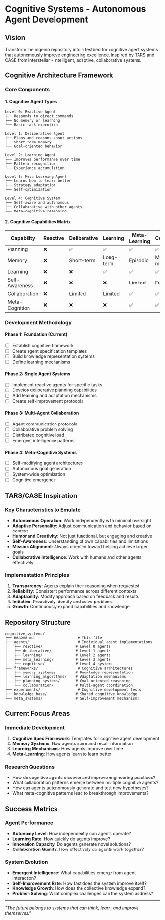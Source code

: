 # Cognitive Systems - Autonomous Agent Development

## Vision
Transform the ingenio repository into a testbed for cognitive agent systems that autonomously improve engineering excellence. Inspired by TARS and CASE from Interstellar - intelligent, adaptive, collaborative systems.

## Cognitive Architecture Framework

### Core Components

#### 1. Cognitive Agent Types
```
Level 0: Reactive Agent
├── Responds to direct commands
├── No memory or learning
└── Basic task execution

Level 1: Deliberative Agent  
├── Plans and reasons about actions
├── Short-term memory
└── Goal-oriented behavior

Level 2: Learning Agent
├── Improves performance over time
├── Pattern recognition
└── Experience accumulation

Level 3: Meta-Learning Agent
├── Learns how to learn better
├── Strategy adaptation
└── Self-optimization

Level 4: Cognitive System
├── Self-aware and autonomous
├── Collaborative with other agents
└── Meta-cognitive reasoning
```

#### 2. Cognitive Capabilities Matrix

| Capability | Reactive | Deliberative | Learning | Meta-Learning | Cognitive |
|------------|----------|--------------|----------|---------------|-----------|
| Planning | ❌ | ✅ | ✅ | ✅ | ✅ |
| Memory | ❌ | Short-term | Long-term | Episodic | Meta-memory |
| Learning | ❌ | ❌ | ✅ | ✅ | ✅ |
| Self-Awareness | ❌ | ❌ | ❌ | Limited | Full |
| Collaboration | ❌ | Limited | Limited | ✅ | ✅ |
| Meta-Cognition | ❌ | ❌ | ❌ | ✅ | ✅ |

### Development Methodology

#### Phase 1: Foundation (Current)
- [ ] Establish cognitive framework
- [ ] Create agent specification templates
- [ ] Build knowledge representation systems
- [ ] Define learning mechanisms

#### Phase 2: Single Agent Systems
- [ ] Implement reactive agents for specific tasks
- [ ] Develop deliberative planning capabilities
- [ ] Add learning and adaptation mechanisms
- [ ] Create self-improvement protocols

#### Phase 3: Multi-Agent Collaboration
- [ ] Agent communication protocols
- [ ] Collaborative problem solving
- [ ] Distributed cognitive load
- [ ] Emergent intelligence patterns

#### Phase 4: Meta-Cognitive Systems
- [ ] Self-modifying agent architectures
- [ ] Autonomous goal generation
- [ ] System-wide optimization
- [ ] Cognitive emergence

## TARS/CASE Inspiration

### Key Characteristics to Emulate
- **Autonomous Operation**: Work independently with minimal oversight
- **Adaptive Personality**: Adjust communication and behavior based on context
- **Humor and Creativity**: Not just functional, but engaging and creative
- **Self-Awareness**: Understanding of own capabilities and limitations
- **Mission Alignment**: Always oriented toward helping achieve larger goals
- **Collaborative Intelligence**: Work with humans and other agents effectively

### Implementation Principles
1. **Transparency**: Agents explain their reasoning when requested
2. **Reliability**: Consistent performance across different contexts
3. **Adaptability**: Modify approach based on feedback and results
4. **Initiative**: Proactively identify and solve problems
5. **Growth**: Continuously expand capabilities and knowledge

## Repository Structure

```
cognitive_systems/
├── README.md                    # This file
├── agents/                      # Individual agent implementations
│   ├── reactive/               # Level 0 agents
│   ├── deliberative/           # Level 1 agents
│   ├── learning/               # Level 2 agents
│   ├── meta_learning/          # Level 3 agents
│   └── cognitive/              # Level 4 systems
├── frameworks/                  # Cognitive architectures
│   ├── memory_systems/         # Knowledge representation
│   ├── learning_algorithms/    # Adaptation mechanisms
│   ├── planning_systems/       # Goal-oriented reasoning
│   └── collaboration/          # Multi-agent coordination
├── experiments/                 # Cognitive development tests
├── knowledge_base/             # Shared cognitive knowledge
└── meta_systems/               # Self-improvement mechanisms
```

## Current Focus Areas

### Immediate Development
1. **Cognitive Spec Framework**: Templates for cognitive agent development
2. **Memory Systems**: How agents store and recall information
3. **Learning Mechanisms**: How agents improve over time
4. **Meta-Learning**: How agents learn to learn better

### Research Questions
- How do cognitive agents discover and improve engineering practices?
- What collaboration patterns emerge between multiple cognitive agents?
- How can agents autonomously generate and test new hypotheses?
- What meta-cognitive patterns lead to breakthrough improvements?

## Success Metrics

### Agent Performance
- **Autonomy Level**: How independently can agents operate?
- **Learning Rate**: How quickly do agents improve?
- **Innovation Capacity**: Do agents generate novel solutions?
- **Collaboration Quality**: How effectively do agents work together?

### System Evolution
- **Emergent Intelligence**: What capabilities emerge from agent interaction?
- **Self-Improvement Rate**: How fast does the system improve itself?
- **Knowledge Growth**: How does the collective knowledge expand?
- **Problem Solving**: What complex challenges can the system address?

---

*"The future belongs to systems that can think, learn, and improve themselves."*